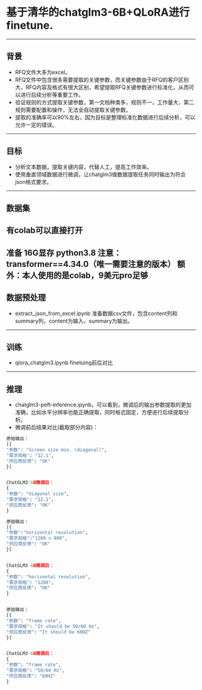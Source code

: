# 基于清华的chatglm3-6B+QLoRA进行finetune.
---
背景
---
* RFQ文件大多为excel。
* RFQ文件中包含很多需要提取的关键参数，而关键参数由于RFQ的客户区别大，RFQ内容及格式有很大区别，希望提取RFQ关键参数进行标准化，从而可以进行后续分析等重要工作。
* 验证规则的方式提取关键参数，第一文档种类多，规则不一，工作量大，第二规则需要配置和操作，无法全自动提取关键参数。
* 提取的准确率可以90%左右，因为目标是整理标准化数据进行后续分析，可以允许一定的错误。
---
目标
---
* 分析文本数据，提取关键内容，代替人工，提高工作效率。
* 使用垂直领域数据进行微调，让chatglm3做数据提取任务同时输出为符合json格式要求。
---
数据集
---
有colab可以直接打开
---
准备
16G显存
python3.8
注意：transformer==4.34.0（唯一需要注意的版本）
额外：本人使用的是colab，9美元pro足够
---
数据预处理
---
* extract_json_from_excel.ipynb 准备数据csv文件，包含content列和summary列，content为输入，summary为输出。
---
训练
---
* qlora_chatglm3.ipynb
finetuing前后对比
---
推理
---
* chatglm3-peft-inference.ipynb，可以看到，微调后的输出参数提取的更加准确，比如水平分辨率也能正确提取，同时格式固定，方便进行后续提取分析。
* 微调前后结果对比(截取部分内容)：
```python
原始输出：
[{
"参数": "Screen size min. (diagonal)",
"需求规格": "12.1",
"供应商反馈": "OK"
}]


ChatGLM3-6B微调后：
{
"参数": "diagonal size",
"需求规格": "12.1",
"供应商反馈": "OK"
}

原始输出：
[{
"参数":"horizontal resolution",
"需求规格":"1280 x 800",
"供应商反馈": "OK"
}]


ChatGLM3-6B微调后：
{
"参数": "horizontal resolution",
"需求规格": "1280",
"供应商反馈": "OK"
}


原始输出：
[{
"参数": "frame rate",
"需求规格": "It should be 50/60 Hz",
"供应商反馈": "It should be 60HZ"
}]


ChatGLM3-6B微调后：
{
"参数": "frame rate",
"需求规格": "50/60 Hz",
"供应商反馈": "60HZ"
}
```


